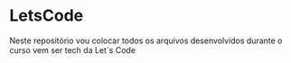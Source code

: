 # LetsCode
Neste repositório vou colocar todos os arquivos desenvolvidos durante o curso vem ser tech da Let`s Code
